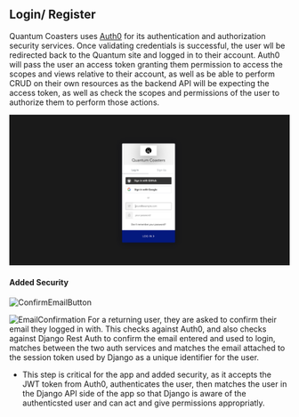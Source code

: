 ## Login/ Register
Quantum Coasters uses [Auth0](https://auth0.com/) for its authentication and authorization security services. Once validating credentials is successful, the user wll be redirected back to the Quantum site and logged in to their account. Auth0 will pass the user an access token granting them permission to access the scopes and views relative to their account, as well as be able to perform CRUD on their own resources as the backend API will be expecting the access token, as well as check the scopes and permissions of the user to authorize them to perform those actions.

![Auth0Login](../ReadMePhotos/Auth0Login.png)

#### Added Security

![ConfirmEmailButton](../ReadMePhotos/ConfirmEmailButton.png)

![EmailConfirmation](../ReadMePhotos/ConfirmEmail.png)
For a returning user, they are asked to confirm their email they logged in with. This checks against Auth0, and also checks against Django Rest Auth to confirm the email entered and used to login, matches between the two auth services and matches the email attached to the session token used by Django as a unique identifier for the user.
* This step is critical for the app and added security, as it accepts the JWT token from Auth0, authenticates the user, then matches the user in the Django API side of the app so that Django is aware of the authenticsted user and can act and give permissions appropriatly.
